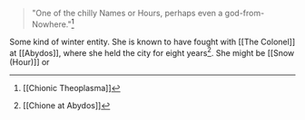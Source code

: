 > "One of the chilly Names or Hours, perhaps even a god-from-Nowhere."[^1]

Some kind of winter entity. She is known to have fought with [[The Colonel]] at [[Abydos]], where she held the city for eight years[^2].
She might be [[Snow (Hour)]] or 
[^1]: [[Chionic Theoplasma]]
[^2]: [[Chione at Abydos]]